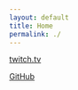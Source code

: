 ```yaml
---
layout: default
title: Home
permalink: ./
---
```


[twitch.tv](http://twitch.tv/TheMediumLobster)

[GitHub](http://github.com/Gr34v0/)
